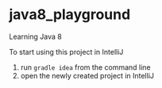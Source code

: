 java8_playground
================

Learning Java 8


To start using this project in IntelliJ

1. run `gradle idea` from the command line
2. open the newly created project in IntelliJ
